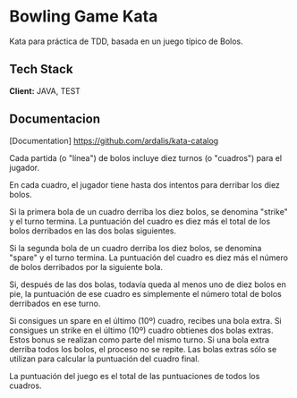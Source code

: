 
# Bowling Game Kata

Kata para práctica de TDD, basada en un juego típico de Bolos.


## Tech Stack

**Client:** JAVA, TEST



## Documentacion

[Documentation] https://github.com/ardalis/kata-catalog


Cada partida (o "línea") de bolos incluye diez turnos (o "cuadros") para el jugador.

En cada cuadro, el jugador tiene hasta dos intentos para derribar los diez bolos.

Si la primera bola de un cuadro derriba los diez bolos, se denomina "strike" y el turno termina. La puntuación del cuadro es diez más el total de los bolos derribados en las dos bolas siguientes.

Si la segunda bola de un cuadro derriba los diez bolos, se denomina "spare" y el turno termina. La puntuación del cuadro es diez más el número de bolos derribados por la siguiente bola.

Si, después de las dos bolas, todavía queda al menos uno de diez bolos en pie, la puntuación de ese cuadro es simplemente el número total de bolos derribados en ese turno.

Si consigues un spare en el último (10º) cuadro, recibes una bola extra. Si consigues un strike en el último (10º) cuadro obtienes dos bolas extras. Estos bonus se realizan como parte del mismo turno. Si una bola extra derriba todos los bolos, el proceso no se repite. Las bolas extras sólo se utilizan para calcular la puntuación del cuadro final.

La puntuación del juego es el total de las puntuaciones de todos los cuadros.

